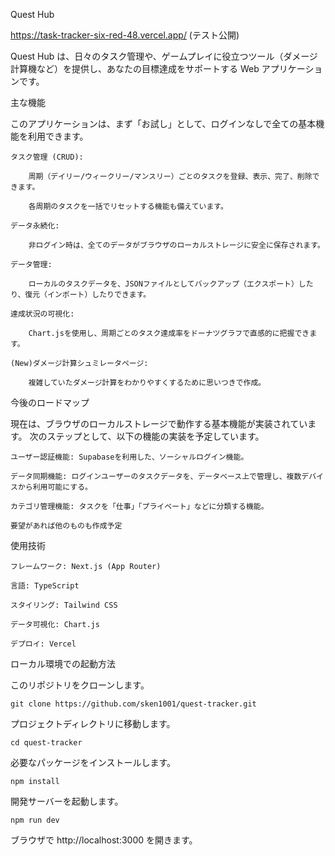 Quest Hub

https://task-tracker-six-red-48.vercel.app/
(テスト公開)

Quest Hub は、日々のタスク管理や、ゲームプレイに役立つツール（ダメージ計算機など）を提供し、あなたの目標達成をサポートする Web アプリケーションです。

主な機能

このアプリケーションは、まず「お試し」として、ログインなしで全ての基本機能を利用できます。

    タスク管理 (CRUD):

        周期（デイリー/ウィークリー/マンスリー）ごとのタスクを登録、表示、完了、削除できます。

        各周期のタスクを一括でリセットする機能も備えています。

    データ永続化:

        非ログイン時は、全てのデータがブラウザのローカルストレージに安全に保存されます。

    データ管理:

        ローカルのタスクデータを、JSONファイルとしてバックアップ（エクスポート）したり、復元（インポート）したりできます。

    達成状況の可視化:

        Chart.jsを使用し、周期ごとのタスク達成率をドーナツグラフで直感的に把握できます。

    (New)ダメージ計算シュミレータページ:

        複雑していたダメージ計算をわかりやすくするために思いつきで作成。

今後のロードマップ

現在は、ブラウザのローカルストレージで動作する基本機能が実装されています。
次のステップとして、以下の機能の実装を予定しています。

    ユーザー認証機能: Supabaseを利用した、ソーシャルログイン機能。

    データ同期機能: ログインユーザーのタスクデータを、データベース上で管理し、複数デバイスから利用可能にする。

    カテゴリ管理機能: タスクを「仕事」「プライベート」などに分類する機能。

    要望があれば他のものも作成予定

使用技術

    フレームワーク: Next.js (App Router)

    言語: TypeScript

    スタイリング: Tailwind CSS

    データ可視化: Chart.js

    デプロイ: Vercel

ローカル環境での起動方法

このリポジトリをクローンします。

    git clone https://github.com/sken1001/quest-tracker.git

プロジェクトディレクトリに移動します。

    cd quest-tracker

必要なパッケージをインストールします。

    npm install

開発サーバーを起動します。

    npm run dev

ブラウザで http://localhost:3000 を開きます。
